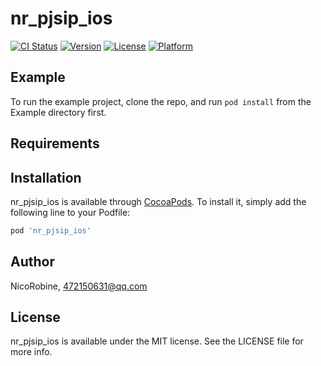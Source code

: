 # nr_pjsip_ios

[![CI Status](https://img.shields.io/travis/NicoRobine/nr_pjsip_ios.svg?style=flat)](https://travis-ci.org/NicoRobine/nr_pjsip_ios)
[![Version](https://img.shields.io/cocoapods/v/nr_pjsip_ios.svg?style=flat)](https://cocoapods.org/pods/nr_pjsip_ios)
[![License](https://img.shields.io/cocoapods/l/nr_pjsip_ios.svg?style=flat)](https://cocoapods.org/pods/nr_pjsip_ios)
[![Platform](https://img.shields.io/cocoapods/p/nr_pjsip_ios.svg?style=flat)](https://cocoapods.org/pods/nr_pjsip_ios)

## Example

To run the example project, clone the repo, and run `pod install` from the Example directory first.

## Requirements

## Installation

nr_pjsip_ios is available through [CocoaPods](https://cocoapods.org). To install
it, simply add the following line to your Podfile:

```ruby
pod 'nr_pjsip_ios'
```

## Author

NicoRobine, 472150631@qq.com

## License

nr_pjsip_ios is available under the MIT license. See the LICENSE file for more info.
